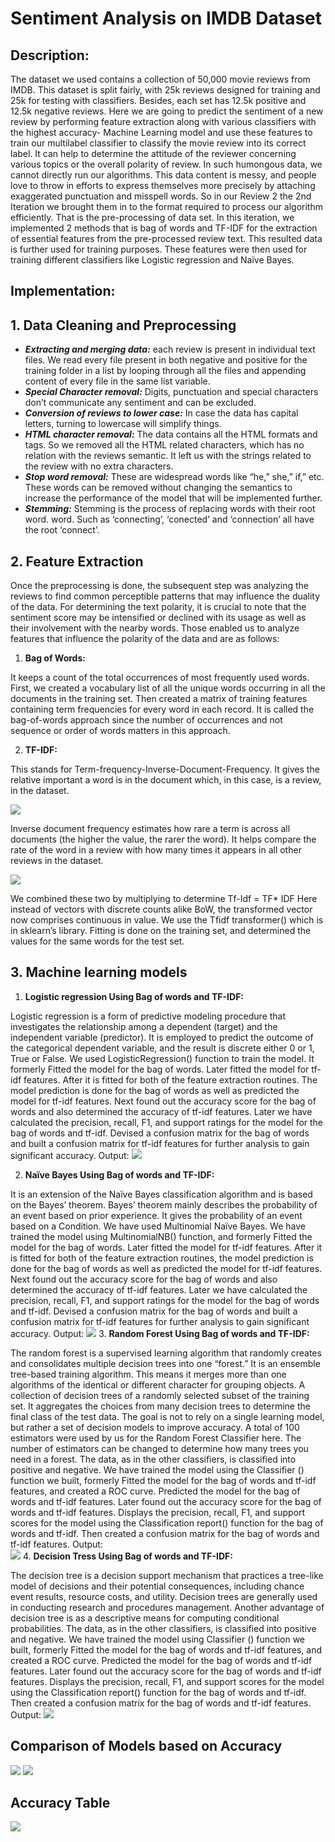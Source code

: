 # Sentiment Analysis on IMDB Dataset


## **Description:**

The dataset we used contains a collection of 50,000 movie reviews from IMDB. This dataset is split fairly, with 25k reviews designed for training and 25k for testing with classifiers. Besides, each set has 12.5k positive and 12.5k negative reviews. 
Here we are going to predict the sentiment of a new review by performing feature extraction along with various classifiers with the highest accuracy- Machine Learning model and use these features to train our multilabel classifier to classify the movie review into its correct label. It can help to determine the attitude of the reviewer concerning various topics or the overall polarity of review.
In such humongous data, we cannot directly run our algorithms. This data content is messy, and people love to throw in efforts to express themselves more precisely by attaching exaggerated punctuation and misspell words. So in our Review 2 the 2nd Iteration we brought them in to the format required to process our algorithm efficiently. That is the pre-processing of data set.
In this iteration, we implemented 2 methods that is bag of words and TF-IDF for the extraction of essential features from the pre-processed review text. This resulted data is further used for training purposes. These features were then used for training different classifiers like Logistic regression and Naïve Bayes.

## **Implementation:**

## 1.	**Data Cleaning and Preprocessing**
*	***Extracting and merging data:***  each review is present in individual text files. We read every file present in both negative and positive for the training folder in a list by looping through all the files and appending content of every file in the same list variable.
*	***Special Character removal:*** Digits, punctuation and special characters don’t communicate any sentiment and can be excluded.
*	***Conversion of reviews to lower case:*** In case the data has capital letters, turning to lowercase will simplify things.
*	***HTML character removal:*** The data contains all the HTML formats and tags. So we removed all the HTML related characters, which has no relation with the reviews semantic. It left us with the strings related to the review with no extra characters.
*	***Stop word removal:*** These are widespread words like “he,” she,” if,” etc. These words can be removed without changing the semantics to increase the performance of the model that will be implemented further.
*	***Stemming:*** Stemming is the process of replacing words with their root word. word. Such as ‘connecting’, ‘conected’ and ‘connection’ all have the root ‘connect’.

## 2. **Feature Extraction**

  Once the preprocessing is done, the subsequent step was analyzing the reviews to find common perceptible patterns that may influence the duality of the data. For determining the text polarity, it is crucial to note that the sentiment score may be intensified or declined with its usage as well as their involvement with the nearby words. Those enabled us to analyze features that influence the polarity of the data and are as follows:

1. **Bag of Words:**

  It keeps a count of the total occurrences of most frequently used words. First, we created a vocabulary list of all the unique words occurring in all the documents in the training set. Then created a matrix of training features containing term frequencies for every word in each record.
  It is called the bag-of-words approach since the number of occurrences and not sequence or order of words matters in this approach.


2. **TF-IDF:**

  This stands for Term-frequency-Inverse-Document-Frequency. It gives the relative important a word is in the document which, in this case, is a review, in the dataset.

 ![](images/1.png)

  Inverse document frequency estimates how rare a term is across all documents (the higher the value, the rarer the word). It helps compare the rate of the word in a review with how many times it appears in
  all other reviews in the dataset.


  ![](images/2.png)

  We combined these two by multiplying to determine Tf-Idf =  TF* IDF
  Here instead of vectors with discrete counts alike BoW, the transformed vector now comprises continuous in value.
  We use the Tfidf transformer() which is in sklearn’s library.
  Fitting is done on the training set, and determined the values for the same words for the test set.

## 3. **Machine learning models**
 1. **Logistic regression Using Bag of words and TF-IDF:**
 
Logistic regression is a form of predictive modeling procedure that investigates the relationship among a dependent (target) and the independent variable (predictor). It is employed to predict the outcome of the categorical dependent variable, and the result is discrete either 0 or 1, True or False. We used LogisticRegression() function to train the model. 
It formerly Fitted the model for the bag of words. Later fitted the model for tf-idf features. After it is fitted for both of the feature extraction routines. The model prediction is done for the bag of words as well as predicted the model for tf-idf features. Next found out the accuracy score for the bag of words and also determined the accuracy of tf-idf features. Later we have calculated the precision, recall, F1, and support ratings for the model for the bag of words and tf-idf. Devised a confusion matrix for the bag of words and built a confusion matrix for tf-idf features for further analysis to gain significant accuracy.
 Output:
    ![](images/6.png)

  2. **Naïve Bayes Using Bag of words and TF-IDF:**
  
It is an extension of the Naïve Bayes classification algorithm and is based on the Bayes’ theorem. Bayes’ theorem mainly describes the probability of an event based on prior experience. It gives the probability of an event based on a Condition. We have used Multinomial Naïve Bayes.
We have trained the model using MultinomialNB() function, and formerly Fitted the model for the bag of words. Later fitted the model for tf-idf features. After it is fitted for both of the feature extraction routines, the model prediction is done for the bag of words as well as predicted the model for tf-idf features. Next found out the accuracy score for the bag of words and also determined the accuracy of tf-idf features. Later we have calculated the precision, recall, F1, and support ratings for the model for the bag of words and tf-idf. Devised a confusion matrix for the bag of words and built a confusion matrix for tf-idf features for further analysis to gain significant accuracy.
Output:
			![](images/7.png)
 3. **Random Forest Using Bag of words and TF-IDF:**
 
The random forest is a supervised learning algorithm that randomly creates and consolidates multiple decision trees into one “forest.” It is an ensemble tree-based training algorithm. This means it merges more than one algorithms of the identical or different character for grouping objects. A collection of decision trees of a randomly selected subset of the training set. It aggregates the choices from many decision trees to determine the final class of the test data. The goal is not to rely on a single learning model, but rather a set of decision models to improve accuracy. A total of 100 estimators were used by us for the Random Forest Classifier here. The number of estimators can be changed to determine how many trees you need in a forest. The data, as in the other classifiers, is classified into positive and negative. We have trained the model using the Classifier () function we built, formerly Fitted the model for the bag of words and tf-idf features, and created a ROC curve. Predicted the model for the bag of words and tf-idf features. Later found out the accuracy score for the bag of words and tf-idf features. Displays the precision, recall, F1, and support scores for the model using the Classification report() function for the bag of words and tf-idf. Then created a confusion matrix for the bag of words and tf-idf features.
Output:			
			![](images/8.png)
 4. **Decision Tress Using Bag of words and TF-IDF:**
 
The decision tree is a decision support mechanism that practices a tree-like model of decisions and their potential consequences, including chance event results, resource costs, and utility. Decision trees are generally used in conducting research and procedures management. Another advantage of decision tree is as a descriptive means for computing conditional probabilities. The data, as in the other classifiers, is classified into positive and negative. We have trained the model using Classifier () function we built, formerly Fitted the model for the bag of words and tf-idf features, and created a ROC curve. Predicted the model for the bag of words and tf-idf features. Later found out the accuracy score for the bag of words and tf-idf features. Displays the precision, recall, F1, and support scores for the model using the Classification report() function for the bag of words and tf-idf. Then created a confusion matrix for the bag of words and tf-idf features.
Output:
		![](images/9.png)

## **Comparison of Models based on Accuracy**
![](images/10.png)
![](images/11.png)
## **Accuracy Table**
![](images/12.png)


